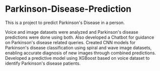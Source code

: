 # Parkinson-Disease-Prediction
This is a project to predict Parkinson's Disease in a person.

Voice and image datasets were analyzed and Parkinson's disease predictions were done using both. Also developed a Chatbot for guidance on Parkinson's disease related queries.
Created CNN models for Parkinson's disease classification using spiral and wave image datasets, enabling accurate diagnosis of new images through combined predictions. 
Developed a predictive model using XGBoost based on voice dataset to identify Parkinson's disease patients.
